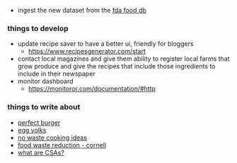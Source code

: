 - ingest the new dataset from the [fda food db](https://fdc.nal.usda.gov/download-datasets.html)
### things to develop
- update recipe saver to have a better ui, friendly for bloggers
	- https://www.recipesgenerator.com/start
- contact local magazines and give them ability to register local farms that grow produce and give the recipes that include those ingredients to include in their newspaper
- monitor dashboard
	- https://monitoror.com/documentation/#http
### things to write about
- [perfect burger](https://www.youtube.com/watch?v=ZorUPMeKgh0)
- [egg yolks](https://www.youtube.com/watch?v=KL4PDa6PpLQ)
- [no waste cooking ideas](https://savethefood.com/recipeslisting/scraps?id=24)
- [food waste reduction - cornell](https://ccetompkins.org/food/healthy-people-healthy-planet/food-waste-reduction)
- [what are CSAs?](https://eatlocalfirst.org/csa/)